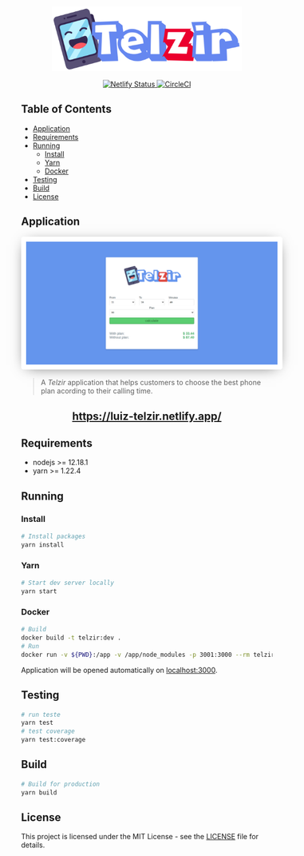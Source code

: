 <p align="center">
  <img
    src="src/assets/images/telzir-logo.png"
    height="130px"
  />
<p>

<p align="center">
  <a href="https://app.netlify.com/sites/luiz-telzir/deploys">
    <img
      src="https://api.netlify.com/api/v1/badges/9b513ed1-5e13-4766-a67d-510c84e793e1/deploy-status"
      alt="Netlify Status"/>
  </a>
  <a href="https://circleci.com/gh/luizclr/telzir">
    <img
      src="https://circleci.com/gh/luizclr/telzir.svg?style=svg&circle-token=6403f6d14189baa45369e2fb8484c4f7dfb0e94b"
      alt="CircleCI"/>
  </a>
</p>

## Table of Contents

- [Application](#application)
- [Requirements](#requirements)
- [Running](#running)
  - [Install](#install)
  - [Yarn](#yarn)
  - [Docker](#docker)
- [Testing](#testing)
- [Build](#build)
- [License](#license)

## Application

<p align="center">
  <img
    src="src/assets/images/telzir-home.png"
    width="630px"
    style="-webkit-box-shadow: 0px 4px 28px -12px rgba(0,0,0,0.75);
  -moz-box-shadow: 0px 4px 28px -12px rgba(0,0,0,0.75);
  box-shadow: 0px 4px 28px -12px rgba(0,0,0,0.75);
  border: 10px solid white; border-radius: 5px;"
  />
</p>

> A _Telzir_ application that helps customers to choose the best phone plan acording to their calling time.

<h2 align="center"><a href="https://luiz-telzir.netlify.app/">https://luiz-telzir.netlify.app/</a><h2>

## Requirements

- nodejs >= 12.18.1
- yarn >= 1.22.4

## Running

### Install

```bash
# Install packages
yarn install
```

### Yarn

```bash
# Start dev server locally
yarn start
```

### Docker

```bash
# Build
docker build -t telzir:dev .
# Run
docker run -v ${PWD}:/app -v /app/node_modules -p 3001:3000 --rm telzir:dev
```

Application will be opened automatically on [localhost:3000](http://localhost:3000).

## Testing

```bash
# run teste
yarn test
# test coverage
yarn test:coverage
```

## Build

```bash
# Build for production
yarn build
```

## License

This project is licensed under the MIT License - see the [LICENSE](LICENSE) file for details.
